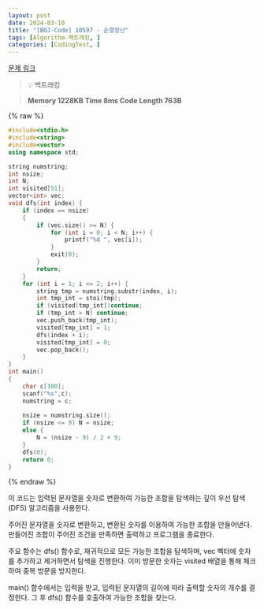 ```yaml
---
layout: post
date: 2024-03-10
title: "[BOJ-Code] 10597 - 순열장난"
tags: [Algorithm-백트래킹, ]
categories: [CodingTest, ]
---
```



[문제 링크](https://www.acmicpc.net/problem/10597)


> 💡 백트래킹


> **Memory   1228KB                                   Time   8ms                                Code Length   763B**



{% raw %}
```c++
#include<stdio.h>
#include<string>
#include<vector>
using namespace std;

string numstring;
int nsize;
int N;
int visited[51];
vector<int> vec;
void dfs(int index) {
	if (index == nsize)
	{
		if (vec.size() >= N) {
			for (int i = 0; i < N; i++) {
				printf("%d ", vec[i]);
			}
			exit(0);
		}
		return;
	}
	for (int i = 1; i <= 2; i++) {
		string tmp = numstring.substr(index, i);
		int tmp_int = stoi(tmp);
		if (visited[tmp_int])continue;
		if (tmp_int > N) continue;
		vec.push_back(tmp_int);
		visited[tmp_int] = 1;
		dfs(index + i);
		visited[tmp_int] = 0;
		vec.pop_back();
	}
}
int main()
{
	char c[100];
	scanf("%s",c);
	numstring = c;
	
	nsize = numstring.size();
	if (nsize <= 9) N = nsize;
	else {
		N = (nsize - 9) / 2 + 9;
	}
	dfs(0);
	return 0;
}
```
{% endraw %}



이 코드는 입력된 문자열을 숫자로 변환하여 가능한 조합을 탐색하는 깊이 우선 탐색(DFS) 알고리즘을 사용한다.

주어진 문자열을 숫자로 변환하고, 변환된 숫자를 이용하여 가능한 조합을 만들어낸다. 만들어진 조합이 주어진 조건을 만족하면 출력하고 프로그램을 종료한다.

주요 함수는 dfs() 함수로, 재귀적으로 모든 가능한 조합을 탐색하며, vec 벡터에 숫자를 추가하고 제거하면서 탐색을 진행한다. 이미 방문한 숫자는 visited 배열을 통해 체크하여 중복 방문을 방지한다.

main() 함수에서는 입력을 받고, 입력된 문자열의 길이에 따라 출력할 숫자의 개수를 결정한다. 그 후 dfs() 함수를 호출하여 가능한 조합을 찾는다.


